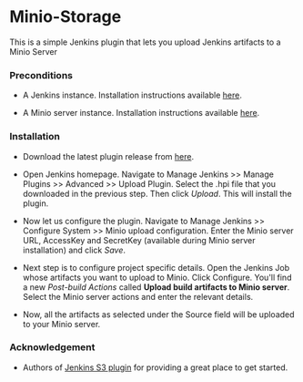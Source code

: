 # Minio-Storage
This is a simple Jenkins plugin that lets you upload Jenkins artifacts to a Minio Server

### Preconditions

- A Jenkins instance. Installation instructions available [here](https://jenkins.io/doc/book/getting-started/installing/).

- A Minio server instance. Installation instructions available [here](https://docs.minio.io/docs/minio-quickstart-guide).

### Installation

- Download the latest plugin release from [here](https://github.com/NitishT/Minio-Jenkins-Plugin/releases).

- Open Jenkins homepage. Navigate to Manage Jenkins >> Manage Plugins >> Advanced >> Upload Plugin. Select the .hpi file that you downloaded in the previous step. Then click *Upload*. This will install the plugin.

- Now let us configure the plugin. Navigate to Manage Jenkins >> Configure System >> Minio upload configuration. Enter the Minio server URL, AccessKey and SecretKey (available during Minio server installation) and click *Save*.

- Next step is to configure project specific details. Open the Jenkins Job whose artifacts you want to upload to Minio. Click Configure. You'll find a new *Post-build Actions* called **Upload build artifacts to Minio server**. Select the Minio server actions and enter the relevant details.

- Now, all the artifacts as selected under the Source field will be uploaded to your Minio server.

### Acknowledgement

- Authors of [Jenkins S3 plugin](https://github.com/jenkinsci/s3-plugin) for providing a great place to get started.
